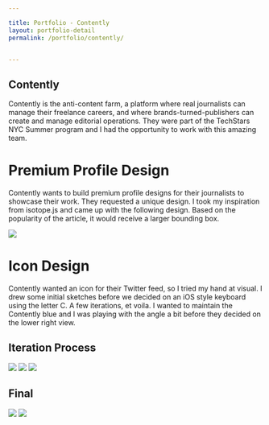 ```yaml
---

title: Portfolio - Contently
layout: portfolio-detail
permalink: /portfolio/contently/


---
```


<h2 id="contently-main" class="title-img">Contently</h2>
<p>Contently is the anti-content farm, a platform where real journalists can manage their freelance careers, and where brands-turned-publishers can create and manage editorial operations.  They were part of the TechStars NYC Summer program and I had the opportunity to work with this amazing team.</p>
<h1 class="category grey clear">Premium Profile Design</h1>
<p>Contently wants to build premium profile designs for their journalists to showcase their work.  They requested a unique design.  I took my inspiration from isotope.js and came up with the following design.  Based on the popularity of the article, it would receive a larger bounding box.</p>

<img src="{{:root}}/img/gallery/portfolio/contently-1.jpg" class="append-bottom" caption="final layout">

<h1 class="category grey clear">Icon Design</h1>
<p>Contently wanted an icon for their Twitter feed, so I tried my hand at visual.  I drew some initial sketches before we decided on an iOS style keyboard using the letter C.  A few iterations, et voila.  I wanted to maintain the Contently blue and I was playing with the angle a bit before they decided on the lower right view.</p>
<h2>Iteration Process</h2>
<div class="row">
	<img src="{{:root}}/img/gallery/portfolio/contently-2.jpg" class="large-4 columns" caption="concept">
	<img src="{{:root}}/img/gallery/portfolio/contently-3.jpg" class="large-4 columns" caption="research">
	<img src="{{:root}}/img/gallery/portfolio/contently-4.png" class="large-4 columns" caption="first iteration">
</div>

<h2>Final</h2>

<!--Add image of the 4 step process: drawing photo, first version, final version.-->
<div class="row">
	<img src="{{:root}}/img/gallery/portfolio/contently-5.png" class="large-4 columns" caption="final iteration">
	<a href="https://twitter.com/#!/gocontently"><img src="{{:root}}/img/gallery/portfolio/contently-twitter.png" class="large-8 columns" caption="twitter-screencap"></a>
</div>
